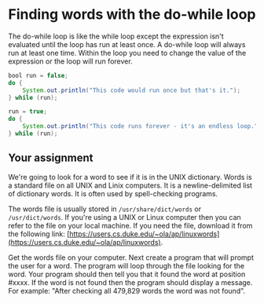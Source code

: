 # Finding words with the do-while loop

The do-while loop is like the while loop except the expression isn't evaluated until the loop has run at least once. A do-while loop will always run at least one time. Within the loop you need to change the value of the expression or the loop will run forever.

```java
bool run = false;
do {
    System.out.println("This code would run once but that's it.");
} while (run);

run = true;
do {
    System.out.println("This code runs forever - it's an endless loop."); 
} while (run);
```

## Your assignment

We're going to look for a word to see if it is in the UNIX dictionary. Words is a standard file on all UNIX and Linix computers. It is a newline-delimited list of dictionary words. It is often used by spell-checking programs.

The words file is usually stored in `/usr/share/dict/words` or `/usr/dict/words`. If you're using a UNIX or Linux computer then you can refer to the file on your local machine. If you need the file, download it from the following link: [https://users.cs.duke.edu/~ola/ap/linuxwords](https://users.cs.duke.edu/~ola/ap/linuxwords).

Get the words file on your computer. Next create a program that will prompt the user for a word. The program will loop through the file looking for the word. Your program should then tell you that it found the word at position \#xxxx. If the word is not found then the program should display a message. For example: "After checking all 479,829 words the word was not found".

